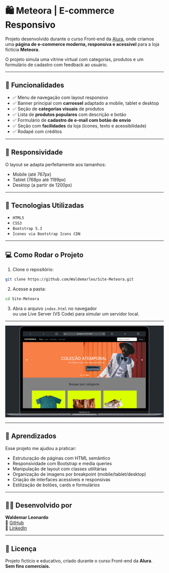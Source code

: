 # 🛍️ Meteora | E-commerce Responsivo

Projeto desenvolvido durante o curso Front-end da [Alura](https://www.alura.com.br/), onde criamos uma **página de e-commerce moderna, responsiva e acessível** para a loja fictícia **Meteora**.

O projeto simula uma vitrine virtual com categorias, produtos e um formulário de cadastro com feedback ao usuário.

---

## 🌟 Funcionalidades

- ✅ Menu de navegação com layout responsivo
- ✅ Banner principal com **carrossel** adaptado a mobile, tablet e desktop
- ✅ Seção de **categorias visuais** de produtos
- ✅ Lista de **produtos populares** com descrição e botão
- ✅ Formulário de **cadastro de e-mail com botão de envio**
- ✅ Seção com **facilidades** da loja (ícones, texto e acessibilidade)
- ✅ Rodapé com créditos

---

## 📱 Responsividade

O layout se adapta perfeitamente aos tamanhos:
- Mobile (até 767px)
- Tablet (768px até 1199px)
- Desktop (a partir de 1200px)

---

## 🧪 Tecnologias Utilizadas

- `HTML5`
- `CSS3`
- `Bootstrap 5.3`
- `Ícones via Bootstrap Icons CDN`

---

## 💻 Como Rodar o Projeto

1. Clone o repositório:
```bash
git clone https://github.com/Waldemarleo/Site-Meteora.git
```

2. Acesse a pasta:
```bash
cd Site-Meteora
```

3. Abra o arquivo `index.html` no navegador  
ou use Live Server (VS Code) para simular um servidor local.

---

![Preview](./asset/preview.png)

---

## 🧠 Aprendizados

Esse projeto me ajudou a praticar:

- Estruturação de páginas com HTML semântico
- Responsividade com Bootstrap e media queries
- Manipulação de layout com classes utilitárias
- Organização de imagens por breakpoint (mobile/tablet/desktop)
- Criação de interfaces acessíveis e responsivas
- Estilização de botões, cards e formulários

---

## 👨‍💻 Desenvolvido por

**Waldemar Leonardo**  
🔗 [GitHub](https://github.com/Waldemarleo)  
🔗 [LinkedIn](https://www.linkedin.com/in/waldemar-leonardo/)

---

## 📝 Licença

Projeto fictício e educativo, criado durante o curso Front-end da **Alura**.  
**Sem fins comerciais.**

